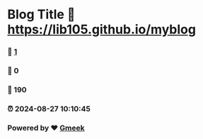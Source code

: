 # Blog Title :link: https://lib105.github.io/myblog
### :page_facing_up: [1](https://lib105.github.io/doublejoe/tag.html) 
### :speech_balloon: 0 
### :hibiscus: 190 
### :alarm_clock: 2024-08-27 10:10:45 
### Powered by :heart: [Gmeek](https://github.com/Meekdai/Gmeek)
